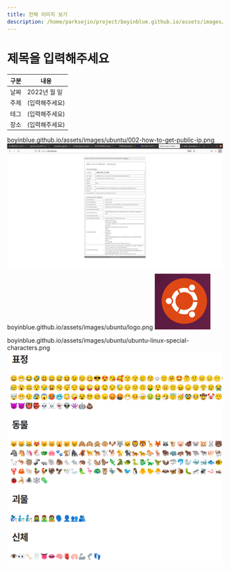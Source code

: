 ```yaml
---
title: 전체 이미지 보기
description: /home/parksejin/project/boyinblue.github.io/assets/images/ubuntu
---
```



제목을 입력해주세요
===


|구분|내용|
|---|---|
|날짜|2022년 월 일|
|주제|(입력해주세요)|
|테그|(입력해주세요)|
|장소|(입력해주세요)|


boyinblue.github.io/assets/images/ubuntu/002-how-to-get-public-ip.png
![이미지](002-how-to-get-public-ip.png)


boyinblue.github.io/assets/images/ubuntu/logo.png
![이미지](logo.png)


boyinblue.github.io/assets/images/ubuntu/ubuntu-linux-special-characters.png
![이미지](ubuntu-linux-special-characters.png)


